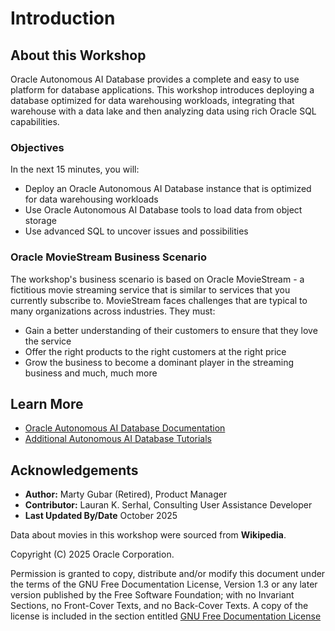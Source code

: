 # Introduction

## About this Workshop

Oracle Autonomous AI Database provides a complete and easy to use platform for database applications. This workshop introduces deploying a database optimized for data warehousing workloads, integrating that warehouse with a data lake and then analyzing data using rich Oracle SQL capabilities.

### Objectives
In the next 15 minutes, you will:
* Deploy an Oracle Autonomous AI Database instance that is optimized for data warehousing workloads
* Use Oracle Autonomous AI Database tools to load data from object storage
* Use advanced SQL to uncover issues and possibilities


### Oracle MovieStream Business Scenario
The workshop's business scenario is based on Oracle MovieStream - a fictitious movie streaming service that is similar to services that you currently subscribe to. MovieStream faces challenges that are typical to many organizations across industries. They must:

* Gain a better understanding of their customers to ensure that they love the service
* Offer the right products to the right customers at the right price
* Grow the business to become a dominant player in the streaming business and much, much more



## Learn More

* [Oracle Autonomous AI Database Documentation](https://docs.oracle.com/en/cloud/paas/autonomous-data-warehouse-cloud/index.html)
* [Additional Autonomous AI Database Tutorials](https://docs.oracle.com/en/cloud/paas/autonomous-database/serverless/index.html)


## Acknowledgements
* **Author:** Marty Gubar (Retired), Product Manager
* **Contributor:** Lauran K. Serhal, Consulting User Assistance Developer
* **Last Updated By/Date** October 2025

Data about movies in this workshop were sourced from **Wikipedia**.

Copyright (C) 2025 Oracle Corporation.

Permission is granted to copy, distribute and/or modify this document
under the terms of the GNU Free Documentation License, Version 1.3
or any later version published by the Free Software Foundation;
with no Invariant Sections, no Front-Cover Texts, and no Back-Cover Texts.
A copy of the license is included in the section entitled [GNU Free Documentation License](files/gnu-free-documentation-license.txt)
